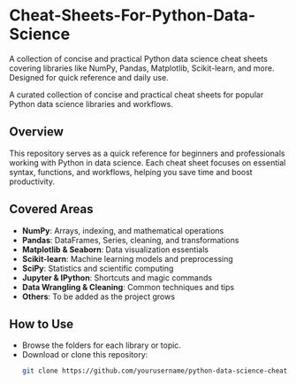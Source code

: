 # Cheat-Sheets-For-Python-Data-Science
A collection of concise and practical Python data science cheat sheets covering libraries like NumPy, Pandas, Matplotlib, Scikit-learn, and more. Designed for quick reference and daily use.


A curated collection of concise and practical cheat sheets for popular Python data science libraries and workflows.

## Overview

This repository serves as a quick reference for beginners and professionals working with Python in data science. Each cheat sheet focuses on essential syntax, functions, and workflows, helping you save time and boost productivity.

## Covered Areas

- **NumPy**: Arrays, indexing, and mathematical operations
- **Pandas**: DataFrames, Series, cleaning, and transformations
- **Matplotlib & Seaborn**: Data visualization essentials
- **Scikit-learn**: Machine learning models and preprocessing
- **SciPy**: Statistics and scientific computing
- **Jupyter & IPython**: Shortcuts and magic commands
- **Data Wrangling & Cleaning**: Common techniques and tips
- **Others**: To be added as the project grows

## How to Use

- Browse the folders for each library or topic.
- Download or clone this repository:
  ```bash
  git clone https://github.com/yourusername/python-data-science-cheatsheets.git
